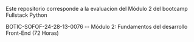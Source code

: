 Este repositorio corresponde a la evaluacion del Módulo 2 del bootcamp Fullstack Python

BOTIC-SOFOF-24-28-13-0076  --  Módulo 2: Fundamentos del desarrollo Front-End (72 Horas) 